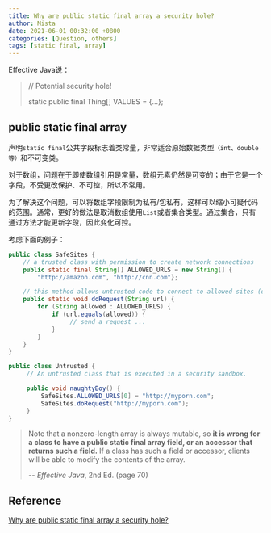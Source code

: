 ```yaml
---
title: Why are public static final array a security hole?
author: Mista
date: 2021-06-01 00:32:00 +0800
categories: [Question, others]
tags: [static final, array]
---
```


Effective Java说：

> // Potential security hole!
>
> static public final Thing[] VALUES = {...};

## public static final array

声明`static final`公共字段标志着类常量，非常适合原始数据类型`（int、double等）`和不可变类。

对于数组，问题在于即使数组引用是常量，数组元素仍然是可变的；由于它是一个字段，不受更改保护、不可控，所以不常用。

为了解决这个问题，可以将数组字段限制为私有/包私有，这样可以缩小可疑代码的范围。通常，更好的做法是取消数组使用`List`或者集合类型。通过集合，只有通过方法才能更新字段，因此变化可控。

考虑下面的例子：

```java
public class SafeSites {
    // a trusted class with permission to create network connections
    public static final String[] ALLOWED_URLS = new String[] {
        "http://amazon.com", "http://cnn.com"};

    // this method allows untrusted code to connect to allowed sites (only)
    public static void doRequest(String url) {
        for (String allowed : ALLOWED_URLS) {
            if (url.equals(allowed)) {
                 // send a request ...
            }
        }
    }
}

public class Untrusted {
     // An untrusted class that is executed in a security sandbox.

     public void naughtyBoy() {
         SafeSites.ALLOWED_URLS[0] = "http://myporn.com";
         SafeSites.doRequest("http://myporn.com");
     }
}
```



>Note that a nonzero-length array is always mutable, so **it is wrong for a class to have a public static final array field, or an accessor that returns such a field.** If a class has such a field or accessor, clients will be able to modify the contents of the array.
>
>-- *Effective Java*, 2nd Ed. (page 70)

## Reference

[Why are public static final array a security hole?](https://stackoverflow.com/questions/2842169/why-are-public-static-final-array-a-security-hole/2842175)

